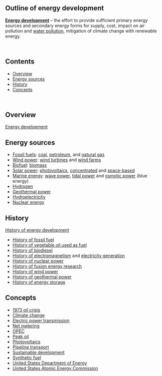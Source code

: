 <h2> Outline of energy development</h2>
<p><strong><a title="Energy development" href="https://en.wikipedia.org/wiki/Energy_development">Energy development</a></strong>&nbsp;&ndash; the effort to provide sufficient primary energy sources and secondary energy forms for supply, cost, impact on air pollution and&nbsp;<a title="Water pollution" href="https://en.wikipedia.org/wiki/Water_pollution">water pollution</a>, mitigation of climate change with renewable energy.</p>
</br>
<h2 id="mw-toc-heading">Contents</h2>
<label class="toctogglelabel" for="toctogglecheckbox"></label></div>
<ul>
<li class="toclevel-1 tocsection-1"><a href="#Overview"><span class="toctext">Overview</span></a></li>
<li class="toclevel-1 tocsection-2"><a href="#Energy_sources"><span class="toctext">Energy sources</span></a></li>
<li class="toclevel-1 tocsection-3"><a href="#History"><span class="toctext">History</span></a></li>
<li class="toclevel-1 tocsection-4"><a href="#Concepts"><span class="toctext">Concepts</span></a></li>
</ul>
</br>
<h2><span id="Overview" class="mw-headline">Overview</span></h2>
<p><a title="Energy development" href="https://en.wikipedia.org/wiki/Energy_development">Energy development</a></p>
<h2><span id="Energy_sources" class="mw-headline">Energy sources</span></h2>
<ul>
<li><a title="Fossil fuel" href="https://en.wikipedia.org/wiki/Fossil_fuel">Fossil fuels</a>:&nbsp;<a title="Coal" href="https://en.wikipedia.org/wiki/Coal">coal</a>,&nbsp;<a title="Petroleum" href="https://en.wikipedia.org/wiki/Petroleum">petroleum</a>, and&nbsp;<a title="Natural gas" href="https://en.wikipedia.org/wiki/Natural_gas">natural gas</a></li>
<li><a title="Wind power" href="https://en.wikipedia.org/wiki/Wind_power">Wind power</a>:&nbsp;<a title="Wind turbine" href="https://en.wikipedia.org/wiki/Wind_turbine">wind turbines</a>&nbsp;and&nbsp;<a title="Wind farm" href="https://en.wikipedia.org/wiki/Wind_farm">wind farms</a></li>
<li><a title="Biofuel" href="https://en.wikipedia.org/wiki/Biofuel">Biofuel</a>:&nbsp;<a title="Biomass" href="https://en.wikipedia.org/wiki/Biomass">biomass</a></li>
<li><a title="Solar power" href="https://en.wikipedia.org/wiki/Solar_power">Solar power</a>:&nbsp;<a title="Photovoltaics" href="https://en.wikipedia.org/wiki/Photovoltaics">photovoltaics</a>,&nbsp;<a title="Concentrated solar power" href="https://en.wikipedia.org/wiki/Concentrated_solar_power">concentrated</a>&nbsp;and&nbsp;<a title="Space-based solar power" href="https://en.wikipedia.org/wiki/Space-based_solar_power">space-based</a></li>
<li><a title="Marine energy" href="https://en.wikipedia.org/wiki/Marine_energy">Marine energy</a>:&nbsp;<a title="Wave power" href="https://en.wikipedia.org/wiki/Wave_power">wave power</a>,&nbsp;<a title="Tidal power" href="https://en.wikipedia.org/wiki/Tidal_power">tidal power</a>&nbsp;and&nbsp;<a title="Osmotic power" href="https://en.wikipedia.org/wiki/Osmotic_power">osmotic power</a>&nbsp;(blue energy)</li>
<li><a title="Hydrogen economy" href="https://en.wikipedia.org/wiki/Hydrogen_economy">Hydrogen</a></li>
<li><a title="Geothermal power" href="https://en.wikipedia.org/wiki/Geothermal_power">Geothermal power</a></li>
<li><a title="Hydroelectricity" href="https://en.wikipedia.org/wiki/Hydroelectricity">Hydroelectricity</a></li>
<li><a title="Nuclear power" href="https://en.wikipedia.org/wiki/Nuclear_power">Nuclear energy</a></li>
</ul>
<h2><span id="History" class="mw-headline">History</span></h2>
<p><a class="mw-redirect" title="History of energy development" href="https://en.wikipedia.org/wiki/History_of_energy_development">History of energy development</a></p>
<ul>
<li><a title="Fossil fuel" href="https://en.wikipedia.org/wiki/Fossil_fuel#Origin">History of fossil fuel</a></li>
<li><a class="mw-redirect" title="Vegetable oil used as fuel" href="https://en.wikipedia.org/wiki/Vegetable_oil_used_as_fuel#History">History of vegetable oil used as fuel</a></li>
<li><a title="Biodiesel" href="https://en.wikipedia.org/wiki/Biodiesel#Origin">History of biodiesel</a></li>
<li><a class="mw-redirect" title="History of electromagnetism" href="https://en.wikipedia.org/wiki/History_of_electromagnetism">History of electromagnetism</a>&nbsp;and&nbsp;<a title="Electricity generation" href="https://en.wikipedia.org/wiki/Electricity_generation#History">electricity generation</a></li>
<li><a title="Nuclear power" href="https://en.wikipedia.org/wiki/Nuclear_power#History">History of nuclear power</a></li>
<li><a title="Fusion power" href="https://en.wikipedia.org/wiki/Fusion_power#History_of_research">History of fusion energy research</a></li>
<li><a title="History of wind power" href="https://en.wikipedia.org/wiki/History_of_wind_power">History of wind power</a></li>
<li><a title="Geothermal power" href="https://en.wikipedia.org/wiki/Geothermal_power#History_of_development">History of geothermal power</a></li>
<li><a title="Energy storage" href="https://en.wikipedia.org/wiki/Energy_storage#Prehistory">History of energy storage</a></li>
</ul>
<h2><span id="Concepts" class="mw-headline">Concepts</span></h2>
<ul>
<li><a title="1973 oil crisis" href="https://en.wikipedia.org/wiki/1973_oil_crisis">1973 oil crisis</a></li>
<li><a class="mw-redirect" title="Climate change" href="https://en.wikipedia.org/wiki/Climate_change#Human_influences_on_climate">Climate change</a></li>
<li><a title="Electric power transmission" href="https://en.wikipedia.org/wiki/Electric_power_transmission">Electric power transmission</a></li>
<li><a title="Net metering" href="https://en.wikipedia.org/wiki/Net_metering">Net metering</a></li>
<li><a title="OPEC" href="https://en.wikipedia.org/wiki/OPEC">OPEC</a></li>
<li><a title="Peak oil" href="https://en.wikipedia.org/wiki/Peak_oil">Peak oil</a></li>
<li><a title="Photovoltaics" href="https://en.wikipedia.org/wiki/Photovoltaics">Photovoltaics</a></li>
<li><a title="Pipeline transport" href="https://en.wikipedia.org/wiki/Pipeline_transport">Pipeline transport</a></li>
<li><a title="Sustainable development" href="https://en.wikipedia.org/wiki/Sustainable_development">Sustainable development</a></li>
<li><a title="Synthetic fuel" href="https://en.wikipedia.org/wiki/Synthetic_fuel">Synthetic fuel</a></li>
<li><a title="United States Department of Energy" href="https://en.wikipedia.org/wiki/United_States_Department_of_Energy">United States Department of Energy</a></li>
<li><a title="United States Atomic Energy Commission" href="https://en.wikipedia.org/wiki/United_States_Atomic_Energy_Commission">United States Atomic Energy Commission</a></li>
</ul>
